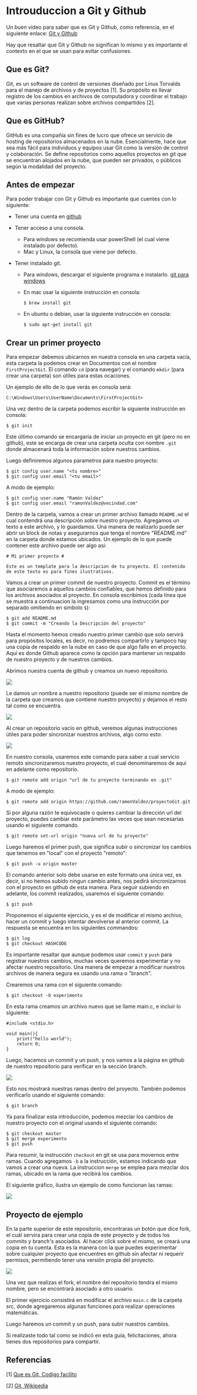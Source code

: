 # Introuduccion a Git y Github #
Un buen video para saber que es Git y Github, como referencia, en el siguiente enlace: [Git y Github](https://www.youtube.com/watch?v=DinilgacaWs)

Hay que resaltar que Git y Github no significan lo mismo y es importante el contexto en el que se usan para evitar confusiones.

## Que es Git? ##
Git, es un software de control de versiones diseñado por Linus Torvalds para el manejo de archivos y de proyectos [1]. Su propósito es llevar registro de los cambios en archivos de computadora y coordinar el trabajo que varias personas realizan sobre archivos compartidos [2].

## Que es GitHub? ##
GitHub es una compañía sin fines de lucro que ofrece un servicio de hosting de repositorios almacenados en la nube. Esencialmente, hace que sea más fácil para individuos y equipos usar Git como la versión de control y colaboración. Se define repositorios como aquellos proyectos en git que se encuentran alojados en la nube, que pueden ser privados, o públicos según la modalidad del proyecto.

## Antes de empezar ##
Para poder trabajar con Git y Github es importante que cuentes con lo siguiente:

- Tener una cuenta en [github](https://github.com)
- Tener acceso a una consola.
    - Para windows se recomienda usar powerShell (el cual viene instalado por defecto).
    - Mac y Linux, la consola que viene por defecto.

- Tener instalado git.
    - Para windows, descargar el siguiente programa e instalarlo. [git para windows](https://git-scm.com/download/win)
    - En mac usar la siguiente instrucción en consola:
        ```
        $ brew install git
        ```

    - En ubuntu o debian, usar la siguiente instrucción en consola:
        ```
        $ sudo apt-get install git
        ```

## Crear un primer proyecto ##
Para empezar debemos ubicarnos en nuestra consola en una carpeta vacía, esta carpeta la podemos crear en Documentos con el nombre `FirstProjectGit`. El comando `cd` (para navegar) y el comando `mkdir` (para crear una carpeta) son útiles para estas ocaciones.

Un ejemplo de ello de lo que verás en consola será:

```
C:\Windows\Users\UserName\Documents\FirstProjectGit>
```

Una vez dentro de la carpeta podemos escribir la siguiente instrucción en consola:
```
$ git init
```
Este último comando se encargaría de iniciar un proyecto en git (pero no en github), este se encarga de crear una carpeta oculta con nombre `.git` donde almacenará toda la información sobre nuestros cambios.

Luego definiremos algunos parametros para nuestro proyecto:
```
$ git config user.name "<tu nombre>"
$ git config user.email "<tu email>"
```

A modo de ejemplo:

```
$ git config user.name "Ramón Valdez"
$ git config user.email "ramonValdez@vecindad.com"
```

Dentro de la carpeta, vamos a crear un primer archivo llamado `README.md` el cual contendrá una descripción sobre nuestro proyecto. Agregamos un texto a este archivo, y lo guardamos. Una manera de realizarlo puede ser abrir un block de notas y asegurarnos que tenga el nombre "README.md" en la carpeta donde estamos ubicados. Un ejemplo de lo que puede contener este archivo puede ser algo asi:

```
# Mi primer proyecto #

Este es un template para la descripcion de tu proyecto. El contenido de este texto es para fines ilustrativos.
```

Vamos a crear un primer commit de nuestro proyecto. Commit es el término que asociaremos a aquellos cambios confiables, que hemos definido para los archivos asociados al proyecto. En consola escribimos (cada línea que se muestra a continuacion la ingresamos como una instrucción por separado omitiendo en simbolo `$`):

```
$ git add README.md
$ git commit -m "Creando la Descripción del proyecto"
```

Hasta el momento hemos creado nuestro primer cambio que solo servirá para propósitos locales, es decir, no podremos compartirlo y tampoco hay una copia de respaldo en la nube en caso de que algo falle en el proyecto. Aquí es donde Github aparece como la opción para mantener un respaldo de nuestro proyecto y de nuestros cambios.

Abrimos nuestra cuenta de github y creamos un nuevo repositorio.

![](/media/Capture3.png)

Le damos un nombre a nuestro repositorio (puede ser el mismo nombre de la carpeta que creamos que contiene nuestro proyecto) y dejamos el resto tal como se encuentra.

![](/media/Capture4.png)

Al crear un repositorio vacío en github, veremos algunas instrucciones útiles para poder sincronizar nuestros archivos, algo como esto:

![](/media/Capture5.png)

En nuestro consola, usaremos este comando para saber a cual servicio remoto sincronizaremos nuestro proyecto, el cual denominaremos de aquí en adelante como repositorio.

```
$ git remote add origin "url de tu proyecto terminando en .git"
```

A modo de ejemplo:

```
$ git remote add origin https://github.com/ramonValdez/proyectoGit.git
```

Si por alguna razón te equivocaste o quieres cambiar la dirección url del proyecto, puedes cambiar este parámetro las veces que sean necesarias usando el siguiente comando.

```
$ git remote set-url origin "nueva url de tu proyecto"
```

Luego haremos el primer push, que significa subir o sincronizar los cambios que tenemos en "local" con el proyecto "remoto":

```
$ git push -u origin master
```

El comando anterior solo debe usarse en este formato una única vez, es decir, si no hemos subido ningun cambio antes, nos pedirá sincronizarnos con el proyecto en github de esta manera. Para seguir subiendo en adelante, los commit realizados, usaremos el siguiente comando:

```
$ git push
```

Proponemos el siguiente ejercicio, y es el de modificar el mismo archivo, hacer un commit y luego intentar devolverse al anterior commit. La respuesta se encuentra en los siguientes commandos: 

```
$ git log
$ git checkout HASHCODE
```

Es importante resaltar que aunque podemos usar `commit` y `push` para registrar nuestros cambios, muchas veces queremos experimentar y no afectar nuestro repositorio. Una manera de empezar a modificar nuestros archivos de manera segura es usando una rama o "branch".

Crearemos una rama con el siguiente comando:

```
$ git checkout -b experimento
```

En esta rama creamos un archivo nuevo que se llame main.c, e incluir lo siguiente:

```
#include <stdio.h>

void main(){
    print("hello world");
    return 0;
}
```
Luego, hacemos un commit y un push, y nos vamos a la página en github de nuestro repositorio para verificar en la sección branch.

![](/media/Capture1.png)

Esto nos mostrará nuestras ramas dentro del proyecto. También podemos verificarlo usando el siguiente comando:

```
$ git branch
```

Ya para finalizar esta introducción, podemos mezclar los cambios de nuestro proyecto con el original usando el siguiente comando:

```
$ git checkout master
$ git merge experimento
$ git push
```

Para resumir, la instrucción `checkout` en git se usa para movernos entre ramas. Cuando agregamos `-b` a la instrucción, estamos indicando que vamos a crear una nueva. La instruccion `merge` se emplea para mezclar dos ramas, ubicado en la rama que recibirá los cambios.

El siguiente gráfico, ilustra un ejemplo de como funcionan las ramas:

![](/media/branch.png)

## Proyecto de ejemplo ##

En la parte superior de este repositorio, encontraras un botón que dice fork, el cuál servira para crear una copia de este proyecto y de todos los commits y branch's asociados. Al hacer click sobre el mismo, se creará una copia en tu cuenta. Esta es la manera con la que puedes experimentar sobre cualquier proyecto que encuentres en github sin afectar ni requerir permisos, permitiendo tener una versión propia del proyecto.

![](/media/Capture2.PNG)

Una vez que realizas el fork, el nombre del repositorio tendra el mismo nombre, pero se encontrará asociado a otro usuario.

El primer ejercicio consistirá en modificar el archivo `main.c` de la carpeta src, donde agregaremos algunas funciones para realizar operaciones matemáticas.

Luego haremos un commit y un push, para subir nuestros cambios.

Si realizaste todo tal como se indicó en esta guía, felicitaciones, ahora tienes dos repositorios para compartir.

## Referencias ##
[1] [Que es Git, Codigo facilito](https://codigofacilito.com/articulos/que-es-git)

[2] [Git, Wikipedia](https://codigofacilito.com/articulos/que-es-git)

